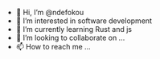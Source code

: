 - 👋 Hi, I’m @ndefokou
- 👀 I’m interested in software development
- 🌱 I’m currently learning Rust and js
- 💞️ I’m looking to collaborate on ...
- 📫 How to reach me ...

<!---
ndefokou/ndefokou is a ✨ special ✨ repository because its `README.md` (this file) appears on your GitHub profile.
You can click the Preview link to take a look at your changes.
--->

